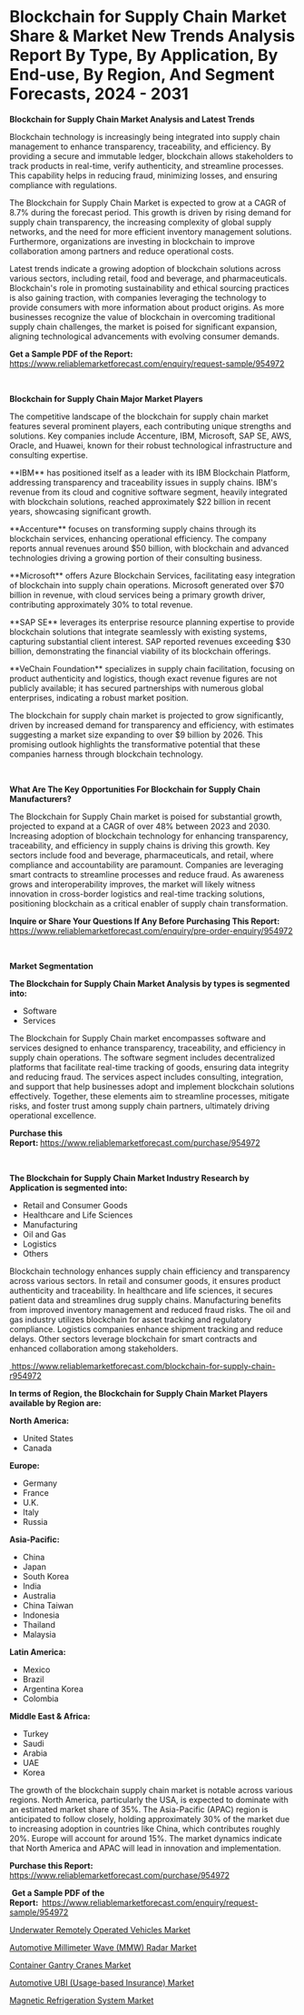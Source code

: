<p><h1>Blockchain for Supply Chain Market Share & Market New Trends Analysis Report By Type, By Application, By End-use, By Region, And Segment Forecasts, 2024 - 2031</h1></p><p><strong>Blockchain for Supply Chain Market Analysis and Latest Trends</strong></p>
<p><p>Blockchain technology is increasingly being integrated into supply chain management to enhance transparency, traceability, and efficiency. By providing a secure and immutable ledger, blockchain allows stakeholders to track products in real-time, verify authenticity, and streamline processes. This capability helps in reducing fraud, minimizing losses, and ensuring compliance with regulations.</p><p>The Blockchain for Supply Chain Market is expected to grow at a CAGR of 8.7% during the forecast period. This growth is driven by rising demand for supply chain transparency, the increasing complexity of global supply networks, and the need for more efficient inventory management solutions. Furthermore, organizations are investing in blockchain to improve collaboration among partners and reduce operational costs.</p><p>Latest trends indicate a growing adoption of blockchain solutions across various sectors, including retail, food and beverage, and pharmaceuticals. Blockchain's role in promoting sustainability and ethical sourcing practices is also gaining traction, with companies leveraging the technology to provide consumers with more information about product origins. As more businesses recognize the value of blockchain in overcoming traditional supply chain challenges, the market is poised for significant expansion, aligning technological advancements with evolving consumer demands.</p></p>
<p><strong>Get a Sample PDF of the Report:&nbsp;</strong> <a href="https://www.reliablemarketforecast.com/enquiry/request-sample/954972">https://www.reliablemarketforecast.com/enquiry/request-sample/954972</a></p>
<p>&nbsp;</p>
<p><strong>Blockchain for Supply Chain Major Market Players</strong></p>
<p><p>The competitive landscape of the blockchain for supply chain market features several prominent players, each contributing unique strengths and solutions. Key companies include Accenture, IBM, Microsoft, SAP SE, AWS, Oracle, and Huawei, known for their robust technological infrastructure and consulting expertise.</p><p>**IBM** has positioned itself as a leader with its IBM Blockchain Platform, addressing transparency and traceability issues in supply chains. IBM's revenue from its cloud and cognitive software segment, heavily integrated with blockchain solutions, reached approximately $22 billion in recent years, showcasing significant growth. </p><p>**Accenture** focuses on transforming supply chains through its blockchain services, enhancing operational efficiency. The company reports annual revenues around $50 billion, with blockchain and advanced technologies driving a growing portion of their consulting business.</p><p>**Microsoft** offers Azure Blockchain Services, facilitating easy integration of blockchain into supply chain operations. Microsoft generated over $70 billion in revenue, with cloud services being a primary growth driver, contributing approximately 30% to total revenue.</p><p>**SAP SE** leverages its enterprise resource planning expertise to provide blockchain solutions that integrate seamlessly with existing systems, capturing substantial client interest. SAP reported revenues exceeding $30 billion, demonstrating the financial viability of its blockchain offerings.</p><p>**VeChain Foundation** specializes in supply chain facilitation, focusing on product authenticity and logistics, though exact revenue figures are not publicly available; it has secured partnerships with numerous global enterprises, indicating a robust market position.</p><p>The blockchain for supply chain market is projected to grow significantly, driven by increased demand for transparency and efficiency, with estimates suggesting a market size expanding to over $9 billion by 2026. This promising outlook highlights the transformative potential that these companies harness through blockchain technology.</p></p>
<p>&nbsp;</p>
<p><strong>What Are The Key Opportunities For Blockchain for Supply Chain Manufacturers?</strong></p>
<p><p>The Blockchain for Supply Chain market is poised for substantial growth, projected to expand at a CAGR of over 48% between 2023 and 2030. Increasing adoption of blockchain technology for enhancing transparency, traceability, and efficiency in supply chains is driving this growth. Key sectors include food and beverage, pharmaceuticals, and retail, where compliance and accountability are paramount. Companies are leveraging smart contracts to streamline processes and reduce fraud. As awareness grows and interoperability improves, the market will likely witness innovation in cross-border logistics and real-time tracking solutions, positioning blockchain as a critical enabler of supply chain transformation.</p></p>
<p><strong>Inquire or Share Your Questions If Any Before Purchasing This Report:</strong> <a href="https://www.reliablemarketforecast.com/enquiry/pre-order-enquiry/954972">https://www.reliablemarketforecast.com/enquiry/pre-order-enquiry/954972</a></p>
<p>&nbsp;</p>
<p><strong>Market Segmentation</strong></p>
<p><strong>The Blockchain for Supply Chain Market Analysis by types is segmented into:</strong></p>
<p><ul><li>Software</li><li>Services</li></ul></p>
<p><p>The Blockchain for Supply Chain market encompasses software and services designed to enhance transparency, traceability, and efficiency in supply chain operations. The software segment includes decentralized platforms that facilitate real-time tracking of goods, ensuring data integrity and reducing fraud. The services aspect includes consulting, integration, and support that help businesses adopt and implement blockchain solutions effectively. Together, these elements aim to streamline processes, mitigate risks, and foster trust among supply chain partners, ultimately driving operational excellence.</p></p>
<p><strong>Purchase this Report:&nbsp;</strong><a href="https://www.reliablemarketforecast.com/purchase/954972">https://www.reliablemarketforecast.com/purchase/954972</a></p>
<p>&nbsp;</p>
<p><strong>The Blockchain for Supply Chain Market Industry Research by Application is segmented into:</strong></p>
<p><ul><li>Retail and Consumer Goods</li><li>Healthcare and Life Sciences</li><li>Manufacturing</li><li>Oil and Gas</li><li>Logistics</li><li>Others</li></ul></p>
<p><p>Blockchain technology enhances supply chain efficiency and transparency across various sectors. In retail and consumer goods, it ensures product authenticity and traceability. In healthcare and life sciences, it secures patient data and streamlines drug supply chains. Manufacturing benefits from improved inventory management and reduced fraud risks. The oil and gas industry utilizes blockchain for asset tracking and regulatory compliance. Logistics companies enhance shipment tracking and reduce delays. Other sectors leverage blockchain for smart contracts and enhanced collaboration among stakeholders.</p></p>
<p><a href="https://www.reliablemarketforecast.com/blockchain-for-supply-chain-r954972">&nbsp;https://www.reliablemarketforecast.com/blockchain-for-supply-chain-r954972</a></p>
<p><strong>In terms of Region, the Blockchain for Supply Chain Market Players available by Region are:</strong></p>
<p>
    <p> <strong> North America: </strong>
        <ul>
            <li>United States</li>
            <li>Canada</li>
        </ul>
        </p> 
    <p> <strong> Europe: </strong>
        <ul>
            <li>Germany</li>
            <li>France</li>
            <li>U.K.</li>
            <li>Italy</li>
            <li>Russia</li>
        </ul>
        </p> 
    <p> <strong> Asia-Pacific: </strong>
        <ul>
            <li>China</li>
            <li>Japan</li>
            <li>South Korea</li>
            <li>India</li>
            <li>Australia</li>
            <li>China Taiwan</li>
            <li>Indonesia</li>
            <li>Thailand</li>
            <li>Malaysia</li>
        </ul>
        </p> 
    <p> <strong> Latin America: </strong>
        <ul>
            <li>Mexico</li>
            <li>Brazil</li>
            <li>Argentina Korea</li>
            <li>Colombia</li>
        </ul>
        </p> 
    <p> <strong> Middle East & Africa: </strong>
        <ul>
            <li>Turkey</li>
            <li>Saudi</li>
            <li>Arabia</li>
            <li>UAE</li>
            <li>Korea</li>
        </ul>
    </p>
    </p>
<p><p>The growth of the blockchain supply chain market is notable across various regions. North America, particularly the USA, is expected to dominate with an estimated market share of 35%. The Asia-Pacific (APAC) region is anticipated to follow closely, holding approximately 30% of the market due to increasing adoption in countries like China, which contributes roughly 20%. Europe will account for around 15%. The market dynamics indicate that North America and APAC will lead in innovation and implementation.</p></p>
<p><strong>Purchase this Report: </strong><a href="https://www.reliablemarketforecast.com/purchase/954972">https://www.reliablemarketforecast.com/purchase/954972</a></p>
<p>&nbsp;<strong>Get a Sample PDF of the Report:&nbsp;&nbsp;</strong><a href="https://www.reliablemarketforecast.com/enquiry/request-sample/954972">https://www.reliablemarketforecast.com/enquiry/request-sample/954972</a></p>
<p><strong></strong></p>
<p><p><a href="https://www.linkedin.com/pulse/underwater-remotely-operated-vehicles-market-trends-analysis-yy4ce?trackingId=4QiPMgMMRWOXs0L4g6jW6w%3D%3D">Underwater Remotely Operated Vehicles Market</a></p><p><a href="https://issuu.com/reportprime-2/docs/automotive-millimeter-wave-mmw-rada_3ef6897fc29fdd">Automotive Millimeter Wave (MMW) Radar Market</a></p><p><a href="https://www.linkedin.com/pulse/global-container-gantry-cranes-market-share-growth-opportunities-dpr6e?trackingId=F%2BlTRkvKQ5K4AAYHgJ1jSA%3D%3D">Container Gantry Cranes Market</a></p><p><a href="https://issuu.com/reportprime-2/docs/automotive-ubi-usage-based-insuranc_e1641249f3893b">Automotive UBI (Usage-based Insurance) Market</a></p><p><a href="https://medium.com/@lynchkunal821/magnetic-refrigeration-system-market-essentials-key-market-players-demand-drivers-and-roi-305734414963">Magnetic Refrigeration System Market</a></p></p>